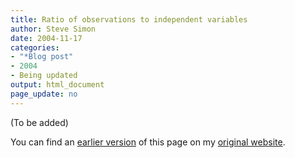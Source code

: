 ```yaml
---
title: Ratio of observations to independent variables
author: Steve Simon
date: 2004-11-17
categories:
- "*Blog post"
- 2004
- Being updated
output: html_document
page_update: no
---
```


(To be added)

<!---More--->

You can find an [earlier version][sim1] of this page on my [original website][sim2].

[sim1]: http://www.pmean.com/04/RatioObsIvs.html
[sim2]: http://www.pmean.com/original_site.html
